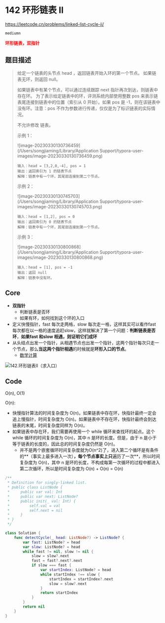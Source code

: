 # 142 环形链表 II

https://leetcode.cn/problems/linked-list-cycle-ii/

`mediumn`

**<font color=red>环形链表，双指针</font>**

## 题目描述

> 给定一个链表的头节点  head ，返回链表开始入环的第一个节点。 如果链表无环，则返回 null。
>
> 如果链表中有某个节点，可以通过连续跟踪 next 指针再次到达，则链表中存在环。 为了表示给定链表中的环，评测系统内部使用整数 pos 来表示链表尾连接到链表中的位置（索引从 0 开始）。如果 pos 是 -1，则在该链表中没有环。注意：pos 不作为参数进行传递，仅仅是为了标识链表的实际情况。
>
> 不允许修改 链表。
>
> 示例 1：
>
> ![image-20230330130736459](/Users/songjiaming/Library/Application Support/typora-user-images/image-20230330130736459.png)
>
> ```
> 输入：head = [3,2,0,-4], pos = 1
> 输出：返回索引为 1 的链表节点
> 解释：链表中有一个环，其尾部连接到第二个节点。
> ```
>
> 示例 2：
>
> ![image-20230330130745703](/Users/songjiaming/Library/Application Support/typora-user-images/image-20230330130745703.png)
>
> ```
> 输入：head = [1,2], pos = 0
> 输出：返回索引为 0 的链表节点
> 解释：链表中有一个环，其尾部连接到第一个节点。
> ```
>
> 示例 3：
>
> ![image-20230330130800868](/Users/songjiaming/Library/Application Support/typora-user-images/image-20230330130800868.png)
>
> ```
> 输入：head = [1], pos = -1
> 输出：返回 null
> 解释：链表中没有环。
> ```



## Core

- **双指针**
  - 判断链表是否环
  - 如果有环，如何找到这个环的入口
- 定义快慢指针，fast 每次走两格，slow 每次走一格，这样其实可以看作fast 每次都在以一格的速度追赶slow，这样就解决了第一个问题：**判断链表是否环**，**如果fast 和slow 相遇，则证明它们成环**
- 从头结点出发一个指针，从相遇节点也出发一个指针，这两个指针每次只走一个节点，那么**当这两个指针相遇**的时候就是**环形入口的节点**。
  - [数学计算](https://www.programmercarl.com/0142.%E7%8E%AF%E5%BD%A2%E9%93%BE%E8%A1%A8II.html#%E6%80%9D%E8%B7%AF)

![142.环形链表II（求入口）](https://code-thinking.cdn.bcebos.com/gifs/142.%E7%8E%AF%E5%BD%A2%E9%93%BE%E8%A1%A8II%EF%BC%88%E6%B1%82%E5%85%A5%E5%8F%A3%EF%BC%89.gif)

## Code

O(n), O(1)

O(n):

- 快慢指针算法的时间复杂度为 O(n)。如果链表中存在环，快指针最终一定会追上慢指针，时间复杂度为 O(n)。如果链表中不存在环，快指针最终会到达链表的末尾，时间复杂度同样为 O(n)。
- 如果链表中存在环，我们需要再使用一个 while 循环来查找环的起点。这个 while 循环的时间复杂度为 O(n)，其中 n 是环的长度。但是，由于 n 是小于等于链表的长度的，因此总的时间复杂度仍然是 O(n)。
  - 并不是两个嵌套循环时间复杂度就为O(n^2)了，进入第二个循环是有条件的**（事实上最多进入一次）**，每个节点事实上只**遍历了一次**，所以时间复杂度为 O(n)，其中 n 是环的长度，不构成每第一次循环的过程中都进入第二次循环，所以是时间复杂度为 O(n) + O(n) = O(n)

```swift
/**
 * Definition for singly-linked list.
 * public class ListNode {
 *     public var val: Int
 *     public var next: ListNode?
 *     public init(_ val: Int) {
 *         self.val = val
 *         self.next = nil
 *     }
 * }
 */

class Solution {
    func detectCycle(_ head: ListNode?) -> ListNode? {
        var fast: ListNode? = head
        var slow: ListNode? = head
        while fast != nil, slow != nil {
            slow = slow?.next
            fast = fast?.next?.next
            if slow === fast {
                var startIndex: ListNode? = head
                while startIndex !== slow {
                    startIndex = startIndex?.next
                    slow = slow?.next
                }
                return startIndex
            }
        }
        return nil
    }
}
```



